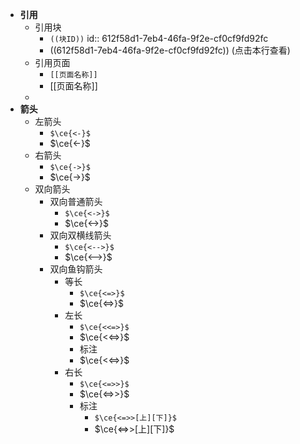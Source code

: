 - **引用**
	- 引用块
		- `((块ID))`
		  id:: 612f58d1-7eb4-46fa-9f2e-cf0cf9fd92fc
		- ((612f58d1-7eb4-46fa-9f2e-cf0cf9fd92fc)) (点击本行查看)
	- 引用页面
		- `[[页面名称]]`
		- [[页面名称]]
	-
- **箭头**
	- 左箭头
		- `$\ce{<-}$`
		- $\ce{<-}$
	- 右箭头
		- `$\ce{->}$`
		- $\ce{->}$
	- 双向箭头
		- 双向普通箭头
			- `$\ce{<->}$`
			- $\ce{<->}$
		- 双向双横线箭头
			- `$\ce{<-->}$`
			- $\ce{<-->}$
		- 双向鱼钩箭头
			- 等长
				- `$\ce{<=>}$`
				- $\ce{<=>}$
			- 左长
				- `$\ce{<<=>}$`
				- $\ce{<<=>}$
				- 标注
				- $\ce{<<=>}$
			- 右长
				- `$\ce{<=>>}$`
				- $\ce{<=>>}$
				- 标注
					- `$\ce{<=>>[上][下]}$`
					- $\ce{<=>>[上][下]}$
